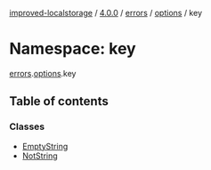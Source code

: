 [improved-localstorage](Home.md) / [4.0.0](4.0.0.md) / [errors](4.0.0-errors.md) / [options](4.0.0-errors.options.md) / key

# Namespace: key

[errors](4.0.0-errors.md).[options](4.0.0-errors.options.md).key

## Table of contents

### Classes

- [EmptyString](4.0.0-errors.options.key.EmptyString.md)
- [NotString](4.0.0-errors.options.key.NotString.md)
